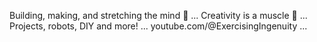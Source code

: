 Building, making, and stretching the mind 🧠 ...
Creativity is a muscle 💪 ...
Projects, robots, DIY and more! ...
youtube.com/@ExercisingIngenuity ...

<!--
**exercising-ingenuity/exercising-ingenuity** is a ✨ _special_ ✨ repository because its `README.md` (this file) appears on your GitHub profile.

Here are some ideas to get you started:

- 🔭 I’m currently working on ...
- 🌱 I’m currently learning ...
- 👯 I’m looking to collaborate on ...
- 🤔 I’m looking for help with ...
- 💬 Ask me about ...
- 📫 How to reach me: ...
- 😄 Pronouns: ...
- ⚡ Fun fact: ...
-->

